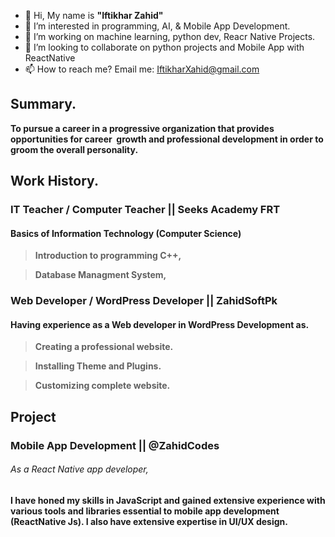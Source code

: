 - 👋 Hi, My name is <b>"Iftikhar Zahid"</b>
- 👀 I’m interested in programming, AI, & Mobile App Development.
- 🌱 I’m working on machine learning, python dev, Reacr Native Projects.
- 💞️ I’m looking to collaborate on python projects and Mobile App with ReactNative 
- 📫 How to reach me? Email me: IftikharXahid@gmail.com

## <b>Summary.
To pursue a career in a progressive organization that provides opportunities for career  growth and professional development in order to groom the overall personality.
## <b>Work History.
### IT Teacher / Computer Teacher || Seeks Academy FRT
#### Basics of Information Technology (Computer Science)
>Introduction to programming C++,

>Database Managment System,

### Web Developer / WordPress Developer || ZahidSoftPk
#### Having experience as a Web developer in WordPress Development as.
> Creating a professional website.

> Installing Theme and Plugins.

> Customizing complete website.

## <b>Project
###  Mobile App Development || @ZahidCodes
###### As a React Native app developer,
I have honed my skills in JavaScript and gained extensive experience with various tools and libraries essential to mobile app development (ReactNative Js).
I also have extensive expertise in UI/UX design. 

